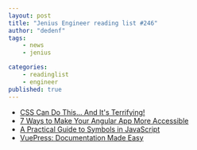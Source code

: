 ```yaml
---
layout: post
title: "Jenius Engineer reading list #246"
author: "dedenf"
tags:
    - news
    - jenius

categories:
    - readinglist
    - engineer
published: true
---
```


- [CSS Can Do This... And It's Terrifying!](https://www.aaron-powell.com/posts/2019-08-14-css-can-do-this-and-its-terrifying)
- [7 Ways to Make Your Angular App More Accessible](https://www.telerik.com/blogs/7-ways-to-make-your-angular-app-more-accessible)
- [A Practical Guide to Symbols in JavaScript](http://thecodebarbarian.com/a-practical-guide-to-symbols-in-javascript.html)
- [VuePress: Documentation Made Easy](https://www.smashingmagazine.com/2019/08/vuepress-documentation/)
